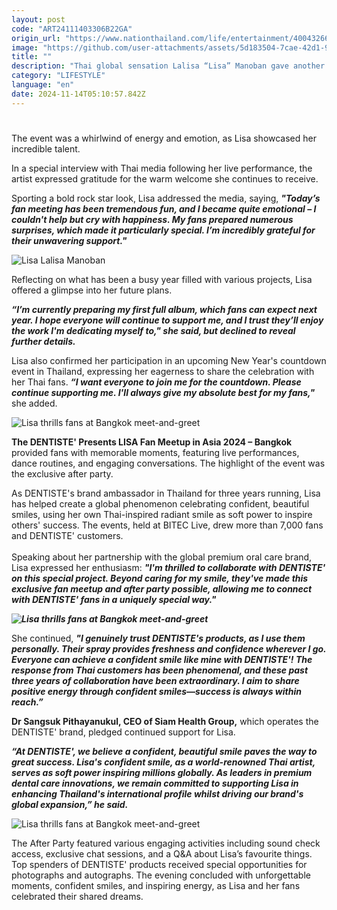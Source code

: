 ```yaml
---
layout: post
code: "ART24111403306B22GA"
origin_url: "https://www.nationthailand.com/life/entertainment/40043266"
image: "https://github.com/user-attachments/assets/5d183504-7cae-42d1-9a11-4ede80e11d86"
title: ""
description: "Thai global sensation Lalisa “Lisa” Manoban gave another spectacular performance at her latest fan meeting in Bangkok on Wednesday, thrilling both local and international supporters whilst dropping hints about her forthcoming full-length album."
category: "LIFESTYLE"
language: "en"
date: 2024-11-14T05:10:57.842Z
---
```


# 











The event was a whirlwind of energy and emotion, as Lisa showcased her incredible talent.

In a special interview with Thai media following her live performance, the artist expressed gratitude for the warm welcome she continues to receive.

Sporting a bold rock star look, Lisa addressed the media, saying, _**"Today’s fan meeting has been tremendous fun, and I became quite emotional – I couldn't help but cry with happiness. My fans prepared numerous surprises, which made it particularly special. I’m incredibly grateful for their unwavering support."**_



  ![Lisa Lalisa Manoban](https://github.com/user-attachments/assets/852abcb0-c33a-41f6-bfd0-0a877256b273)



Reflecting on what has been a busy year filled with various projects, Lisa offered a glimpse into her future plans.

_**“I’m currently preparing my first full album, which fans can expect next year. I hope everyone will continue to support me, and I trust they’ll enjoy the work I'm dedicating myself to," she said, but declined to reveal further details.**_

Lisa also confirmed her participation in an upcoming New Year's countdown event in Thailand, expressing her eagerness to share the celebration with her Thai fans. _**“I want everyone to join me for the countdown. Please continue supporting me. I'll always give my absolute best for my fans,"**_ she added.



  ![Lisa thrills fans at Bangkok meet-and-greet](https://github.com/user-attachments/assets/b97e3741-c329-4ab3-91a0-c713b46d6d08)

**The DENTISTE' Presents LISA Fan Meetup in Asia 2024 – Bangkok** provided fans with memorable moments, featuring live performances, dance routines, and engaging conversations. The highlight of the event was the exclusive after party.

As DENTISTE's brand ambassador in Thailand for three years running, Lisa has helped create a global phenomenon celebrating confident, beautiful smiles, using her own Thai-inspired radiant smile as soft power to inspire others' success. The events, held at BITEC Live, drew more than 7,000 fans and DENTISTE' customers.  
   
Speaking about her partnership with the global premium oral care brand, Lisa expressed her enthusiasm: _**"I'm thrilled to collaborate with DENTISTE' on this special project. Beyond caring for my smile, they've made this exclusive fan meetup and after party possible, allowing me to connect with DENTISTE' fans in a uniquely special way."**_



  _**![Lisa thrills fans at Bangkok meet-and-greet](https://github.com/user-attachments/assets/1e581bc0-8496-4255-98c8-99f2a70b08e0)**_

She continued, _**"I genuinely trust DENTISTE's products, as I use them personally. Their spray provides freshness and confidence wherever I go. Everyone can achieve a confident smile like mine with DENTISTE'! The response from Thai customers has been phenomenal, and these past three years of collaboration have been extraordinary. I aim to share positive energy through confident smiles—success is always within reach.”**_



**Dr Sangsuk Pithayanukul, CEO of Siam Health Group,** which operates the DENTISTE' brand, pledged continued support for Lisa.

_**“At DENTISTE', we believe a confident, beautiful smile paves the way to great success. Lisa's confident smile, as a world-renowned Thai artist, serves as soft power inspiring millions globally. As leaders in premium dental care innovations, we remain committed to supporting Lisa in enhancing Thailand's international profile whilst driving our brand's global expansion,” he said.**_

  ![Lisa thrills fans at Bangkok meet-and-greet](https://github.com/user-attachments/assets/0aa25d00-0d9f-4059-8c05-4be56146c269)

The After Party featured various engaging activities including sound check access, exclusive chat sessions, and a Q&A about Lisa’s favourite things. Top spenders of DENTISTE' products received special opportunities for photographs and autographs. The evening concluded with unforgettable moments, confident smiles, and inspiring energy, as Lisa and her fans celebrated their shared dreams.
